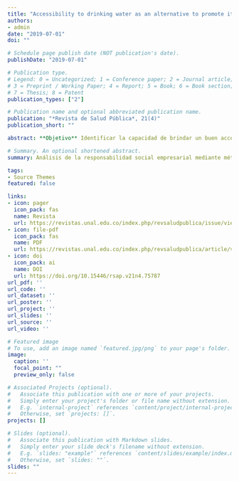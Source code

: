 ```yaml
---
title: "Accessibility to drinking water as an alternative to promote its consumption at the Universidad de Panamá"
authors:
- admin
date: "2019-07-01"
doi: ""

# Schedule page publish date (NOT publication's date).
publishDate: "2019-07-01"

# Publication type.
# Legend: 0 = Uncategorized; 1 = Conference paper; 2 = Journal article;
# 3 = Preprint / Working Paper; 4 = Report; 5 = Book; 6 = Book section;
# 7 = Thesis; 8 = Patent
publication_types: ["2"]

# Publication name and optional abbreviated publication name.
publication: "*Revista de Salud Pública*, 21(4)"
publication_short: ""

abstract: **Objetivo** Identificar la capacidad de brindar un buen acceso a instalaciones y equipos que propicien el consumo de agua dentro de la Universidad de Panamá, como parte de su compromiso de promover comportamientos que beneficien la salud en esta comunidad. **Metodología** Se realizó un estudio estadístico descriptivo y análisis multivariado, utilizando la técnica de análisis de correspondencia entre las variables *Estamentos Universitarios* (estudiantes, docentes y administrativos) vs *Acceso a fuentes de agua* y el *Acceso a fuentes de agua* vs *Insumos para facilitar el consumo de agua*. **Resultados** El 66,3% de los encuestados reconocieron al agua como la bebida más accesible para consumo, proveniente principalmente de las fuentes de agua, seguido del agua embotellada. **Conclusiones**  Este  trabajo  pone  de  manifiesto  el  reconocimiento  de  la  importancia  del consumo de agua en la población universitaria, sugiriendo que la Universidad de Panamá provee de condiciones en infraestructura para que haya accesibilidad a ella, promoviendo así hábitos de consumo saludables, cumpliendo con su compromiso con la salud de la población.

# Summary. An optional shortened abstract.
summary: Análisis de la responsabilidad social empresarial mediante métodos biplots

tags:
- Source Themes
featured: false

links:
- icon: pager
  icon_pack: fas
  name: Revista
  url: https://revistas.unal.edu.co/index.php/revsaludpublica/issue/view/5368
- icon: file-pdf
  icon_pack: fas
  name: PDF
  url: https://revistas.unal.edu.co/index.php/revsaludpublica/article/view/75787/74591
- icon: doi
  icon_pack: ai
  name: DOI
  url: https://doi.org/10.15446/rsap.v21n4.75787
url_pdf: ''
url_code: ''
url_dataset: ''
url_poster: ''
url_project: ''
url_slides: ''
url_source: ''
url_video: ''

# Featured image
# To use, add an image named `featured.jpg/png` to your page's folder. 
image:
  caption: ''
  focal_point: ""
  preview_only: false

# Associated Projects (optional).
#   Associate this publication with one or more of your projects.
#   Simply enter your project's folder or file name without extension.
#   E.g. `internal-project` references `content/project/internal-project/index.md`.
#   Otherwise, set `projects: []`.
projects: []

# Slides (optional).
#   Associate this publication with Markdown slides.
#   Simply enter your slide deck's filename without extension.
#   E.g. `slides: "example"` references `content/slides/example/index.md`.
#   Otherwise, set `slides: ""`.
slides: ""
---
```


